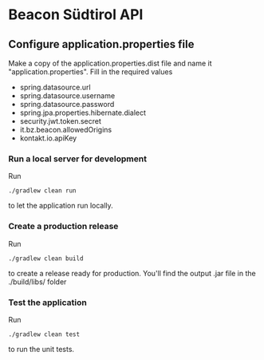 # Beacon Südtirol API

## Configure application.properties file
Make a copy of the application.properties.dist file and name it "application.properties".
Fill in the required values
* spring.datasource.url
* spring.datasource.username
* spring.datasource.password
* spring.jpa.properties.hibernate.dialect
* security.jwt.token.secret
* it.bz.beacon.allowedOrigins
* kontakt.io.apiKey

### Run a local server for development
Run
```
./gradlew clean run
```
to let the application run locally.

### Create a production release
Run
```
./gradlew clean build
```
to create a release ready for production. You'll find the output .jar file in the ./build/libs/ folder

### Test the application
Run
```
./gradlew clean test
```
to run the unit tests.

